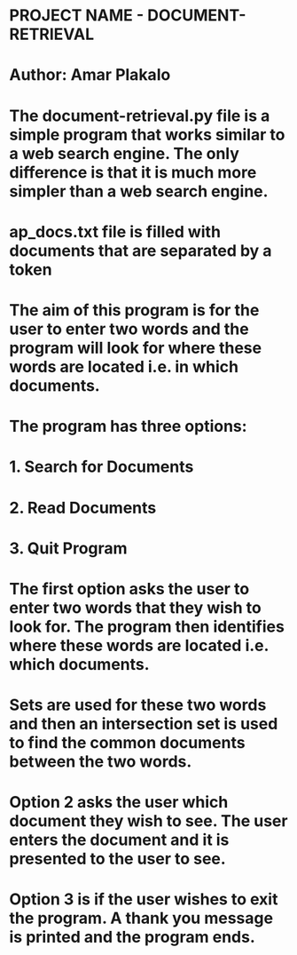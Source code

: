 # PROJECT NAME - DOCUMENT-RETRIEVAL 
# Author: Amar Plakalo
# The document-retrieval.py file is a simple program that works similar to a web search engine. The only difference is that it is much more simpler than a web search engine.
# ap_docs.txt file is filled with documents that are separated by a <NEW DOCUMENT> token
# The aim of this program is for the user to enter two words and the program will look for where these words are located i.e. in which documents.
# The program has three options: 
#                                1. Search for Documents
#                                2. Read Documents
#                                3. Quit Program
# The first option asks the user to enter two words that they wish to look for. The program then identifies where these words are located i.e. which documents.
# Sets are used for these two words and then an intersection set is used to find the common documents between the two words.
# Option 2 asks the user which document they wish to see. The user enters the document and it is presented to the user to see.
# Option 3 is if the user wishes to exit the program. A thank you message is printed and the program ends.

